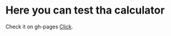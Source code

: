 # Here you can test tha calculator
Check it on gh-pages [Click](https://kuba-kola.github.io/homework_calc/).